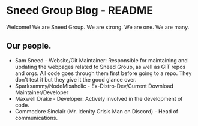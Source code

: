 # Sneed Group Blog - README

Welcome! We are Sneed Group. We are strong. We are one. We are many.

## Our people.

* Sam Sneed - Website/Git Maintainer: Responsible for maintaining and updating the webpages related to Sneed Group, as well as GIT repos and orgs. All code goes through them first before going to a repo. They don't test it but they give it the good glance over.
* Sparksammy/NodeMixaholic - Ex-Distro-Dev/Current Download Maintainer/Developer
* Maxwell Drake - Developer: Actively involved in the development of code.
* Commodore Sinclair (Mr. Idenity Crisis Man on Discord) - Head of communications.
